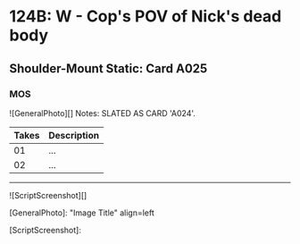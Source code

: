 # 124B: W - Cop's POV of Nick's dead body

## Shoulder-Mount Static: Card A025

### MOS

![GeneralPhoto][]
Notes: SLATED AS CARD 'A024'.

| Takes | Description |
|:---|:----|
| 01 | ... |
| 02 | ... |

----

![ScriptScreenshot][]


[GeneralPhoto]:  "Image Title" align=left

[ScriptScreenshot]: 